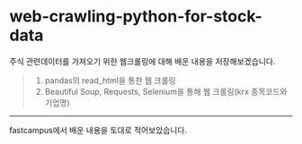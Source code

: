 # web-crawling-python-for-stock-data

주식 관련데이터를 가져오기 위한 웹크롤링에 대해 배운 내용을 저장해보겠습니다.
> 1. pandas의 read_html을 통한 웹 크롤링
> 2. Beautiful Soup, Requests, Selenium을 통해 웹 크롤링(krx 종목코드와 기업명)

-----

fastcampus에서 배운 내용을 토대로 적어보았습니다. 

